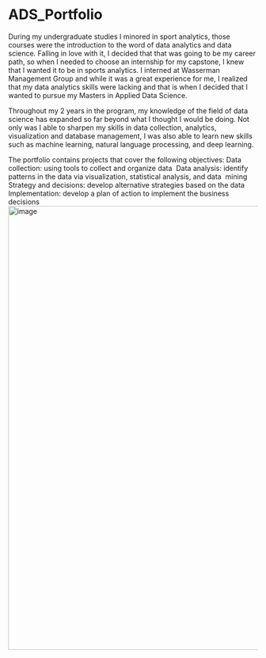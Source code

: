# ADS_Portfolio
During my undergraduate studies I minored in sport analytics, those courses were the introduction to the word of data analytics and data science. Falling in love with it, I decided that that was going to be my career path, so when I needed to choose an internship for my capstone, I knew that I wanted it to be in sports analytics. I interned at Wasserman Management Group and while it was a great experience for me, I realized that my data analytics skills were lacking and that is when I decided that I wanted to pursue my Masters in Applied Data Science. 

Throughout my 2 years in the program, my knowledge of the field of data science has expanded so far beyond what I thought I would be doing. Not only was I able to sharpen my skills in data collection, analytics, visualization and database management, I was also able to learn new skills such as machine learning, natural language processing, and deep learning. 

The portfolio contains projects that cover the following objectives:
Data collection: using tools to collect and organize data 
Data analysis: identify patterns in the data via visualization, statistical analysis, and data  mining
Strategy and decisions: develop alternative strategies based on the data
Implementation: develop a plan of action to implement the business decisions 
<img width="897" alt="image" src="https://github.com/ejones11/ADS_Portfolio/assets/64102591/2e5aef84-f6c7-405c-8eea-bb836b023925">
